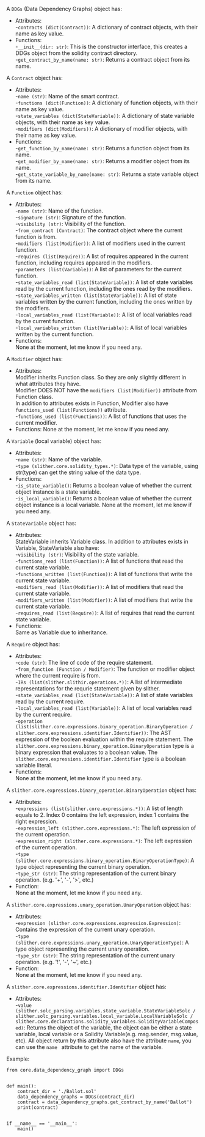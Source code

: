 A `DDGs` (Data Dependency Graphs) object has:  
* Attributes:  
-`contracts (dict(Contract))`: A dictionary of contract objects, with their name as key value.  
* Functions:  
-`__init__(dir: str)`: This is the constructor interface, this creates a DDGs object from the solidity contract directory.  
-`get_contract_by_name(name: str)`: Returns a contract object from its name.  
    
A `Contract` object has:  
* Attributes:  
-`name (str)`: Name of the smart contract.  
-`functions (dict(Function))`: A dictionary of function objects, with their name as key value.  
-`state_variables (dict(StateVariable))`: A dictionary of state variable objects, with their name as key value.  
-`modifiers (dict(Modifiers))`: A dictionary of modifier objects, with their name as key value.  
* Functions:  
-`get_function_by_name(name: str)`: Returns a function object from its name.  
-`get_modifier_by_name(name: str)`: Returns a modifier object from its name.  
-`get_state_variable_by_name(name: str)`: Returns a state variable object from its name.  
 
A `Function` object has:  
* Attributes:  
-`name (str)`: Name of the function.  
-`signature (str)`: Signature of the function.  
-`visibility (str)`: Visibility of the function.  
-`from_contract (Contract)`: The contract object where the current function is from.  
-`modifiers (list(Modifier))`: A list of modifiers used in the current function.  
-`requires (list(Require))`: A list of requires appeared in the current function, including requires appeared in the modifiers.  
-`parameters (list(Variable))`: A list of parameters for the current function.  
-`state_variables_read (list(StateVariable))`: A list of state variables read by the current function, including the ones read by the modifiers.  
-`state_variables_written (list(StateVariable))`: A list of state variables written by the current function, including the ones written by the modifiers.   
-`local_variables_read (list(Variable))`: A list of local variables read by the current function.  
-`local_variables_written (list(Variable))`: A list of local variables written by the current function.  
* Functions:  
None at the moment, let me know if you need any.  

A `Modifier` object has:
* Attributes:  
Modifier inherits Function class. So they are only slightly different in what attributes they have.  
Modifier DOES NOT have the `modifiers (list(Modifier))` attribute from Function class.  
In addition to attributes exists in Function, Modifier also have `functions_used (list(Functions))` attribute.  
-`functions_used (list(Functions))`: A list of functions that uses the current modifier. 
* Functions: 
None at the moment, let me know if you need any.  

A `Variable` (local variable) object has:  
* Attributes:  
-`name (str)`: Name of the variable.  
-`type (slither.core.solidity_types.*)`: Data type of the variable, using str(type) can get the string value of the data type. 
* Functions:  
-`is_state_variable()`:  Returns a boolean value of whether the current object instance is a state variable.  
-`is_local_variable()`:  Returns a boolean value of whether the current object instance is a local variable. 
None at the moment, let me know if you need any.  

A `StateVariable` object has:  
* Attributes:  
StateVariable inherits Variable class. In addition to attributes exists in Variable, StateVariable also have:  
-`visibility (str)`: Visibility of the state variable.  
-`functions_read (list(Function))`: A list of functions that read the current state variable.  
-`functions_written (list(Function))`: A list of functions that write the current state variable.  
-`modifiers_read (list(Modifier))`: A list of modifiers that read the current state variable.  
-`modifiers_written (list(Modifier))`: A list of modifiers that write the current state variable.  
-`requires_read (list(Require))`: A list of requires that read the current state variable.  
* Functions:  
Same as Variable due to inheritance.  

A `Require` object has:
* Attributes:  
-`code (str)`: The line of code of the require statement.  
-`from_function (Function / Modifier)`: The function or modifier object where the current require is from.  
-`IRs (list(slither.slithir.operations.*))`: A list of intermediate representations for the requrie statement given by slither.    
-`state_variables_read (list(StateVariable))`: A list of state variables read by the current require.  
-`local_variables_read (list(Variable))`: A list of local variables read by the current require.  
-`operation (list(slither.core.expressions.binary_operation.BinaryOperation / slither.core.expressions.identifier.Identifier))`: The AST expression of the boolean evaluation within the require statement. 
The `slither.core.expressions.binary_operation.BinaryOperation` type is a binary expression that evaluates to a boolean value. The `slither.core.expressions.identifier.Identifier` type is a boolean variable literal.
* Functions:  
None at the moment, let me know if you need any.  

A `slither.core.expressions.binary_operation.BinaryOperation` object has:  
* Attributes:  
-`expressions (list(slither.core.expressions.*))`: A list of length equals to 2. Index 0 contains the left expression, index 1 contains the right expression.  
-`expression_left (slither.core.expressions.*)`: The left expression of the current operation.  
-`expression_right (slither.core.expressions.*)`: The left expression of the current operation.  
-`type (slither.core.expressions.binary_operation.BinaryOperationType)`: A type object representing the current binary operation.  
-`type_str (str)`: The string representation of the current binary operation. (e.g. '+', '-', '>', etc.)  
* Function:  
None at the moment, let me know if you need any.  

A `slither.core.expressions.unary_operation.UnaryOperation` object has:  
* Attributes:  
-`expression (slither.core.expressions.expression.Expression)`: Contains the expression of the current unary operation.  
-`type (slither.core.expressions.unary_operation.UnaryOperationType)`: A type object representing the current unary operation.  
-`type_str (str)`: The string representation of the current unary operation. (e.g. '!', '-', '~', etc.)  
* Function:  
None at the moment, let me know if you need any.  

A `slither.core.expressions.identifier.Identifier` object has:  
* Attributes:  
-`value (slither.solc_parsing.variables.state_variable.StateVariableSolc / slither.solc_parsing.variables.local_variable.LocalVariableSolc / slither.core.declarations.solidity_variables.SolidityVariableComposed)`: Returns the object of the variable, the object can be either a state variable, local variable or a Solidity Variable(e.g. msg.sender, msg.value, etc). All object return by this attribute also have the attribute `name`, you can use the `name ` attribute to get the name of the variable. 


Example:
```
from core.data_dependency_graph import DDGs


def main():
    contract_dir = './Ballot.sol'
    data_dependency_graphs = DDGs(contract_dir)
    contract = data_dependency_graphs.get_contract_by_name('Ballot')
    print(contract)


if __name__ == '__main__':
    main()

```
